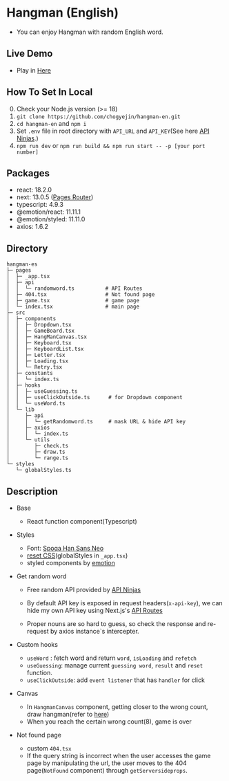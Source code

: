 # Hangman (English)

- You can enjoy Hangman with random English word.

## Live Demo

- Play in [Here](https://hangman-en.vercel.app/)

## How To Set In Local

0. Check your Node.js version (>= 18)
1. `git clone https://github.com/chogyejin/hangman-en.git`
2. `cd hangman-en` and `npm i`
3. Set `.env` file in root directory with `API_URL` and `API_KEY`(See here [API Ninjas](https://api-ninjas.com/).)
4. `npm run dev` or `npm run build && npm run start -- -p [your port number]`

## Packages

- react: 18.2.0
- next: 13.0.5 ([Pages Router](https://nextjs.org/docs/pages))
- typescript: 4.9.3
- @emotion/react: 11.11.1
- @emotion/styled: 11.11.0
- axios: 1.6.2

## Directory

```
hangman-es
├─ pages
│  ├─ _app.tsx
│  ├─ api
│  │  └─ randomword.ts          # API Routes
│  ├─ 404.tsx                   # Not found page
│  ├─ game.tsx                  # game page
│  └─ index.tsx                 # main page
├─ src
│  ├─ components
│  │  ├─ Dropdown.tsx
│  │  ├─ GameBoard.tsx
│  │  ├─ HangManCanvas.tsx
│  │  ├─ Keyboard.tsx
│  │  ├─ KeyboardList.tsx
│  │  ├─ Letter.tsx
│  │  ├─ Loading.tsx
│  │  └─ Retry.tsx
│  ├─ constants
│  │  └─ index.ts
│  ├─ hooks
│  │  ├─ useGuessing.ts
│  │  ├─ useClickOutside.ts      # for Dropdown component
│  │  └─ useWord.ts
│  └─ lib
│     ├─ api
│     │  └─ getRandomword.ts     # mask URL & hide API key
│     ├─ axios
│     │  └─ index.ts
│     └─ utils
│        ├─ check.ts
│        ├─ draw.ts
│        └─ range.ts
└─ styles
   └─ globalStyles.ts
```

## Description

- Base
  - React function component(Typescript)
- Styles
  - Font: [Spoqa Han Sans Neo](https://spoqa.github.io/spoqa-han-sans/)
  - [reset CSS](https://velog.io/@teo/2022-CSS-Reset-%EB%8B%A4%EC%8B%9C-%EC%8D%A8%EB%B3%B4%EA%B8%B0)(globalStyles in `_app.tsx`)
  - styled components by [emotion](https://emotion.sh/docs/introduction)
- Get random word

  - Free random API provided by [API Ninjas](https://api-ninjas.com/api/randomword)
  - By default API key is exposed in request headers(`x-api-key`), we can hide my own API key using Next.js's [API Routes](https://nextjs.org/docs/api-routes/introduction)

  - Proper nouns are so hard to guess, so check the response and re-request by axios instance`s intercepter.

- Custom hooks
  - `useWord` : fetch word and return `word`, `isLoading` and `refetch`
  - `useGuessing`: manage current `guessing word`, `result` and `reset` function.
  - `useClickOutside`: add `event listener` that has `handler` for click
- Canvas
  - In `HangmanCanvas` component, getting closer to the wrong count, draw hangman(refer to [here](https://codepen.io/xavier_bs/pen/MMNGyG))
  - When you reach the certain wrong count(8), game is over
- Not found page
  - custom `404.tsx`
  - If the query string is incorrect when the user accesses the game page by manipulating the url, the user moves to the 404 page(`NotFound` component) through `getServersideprops`.
